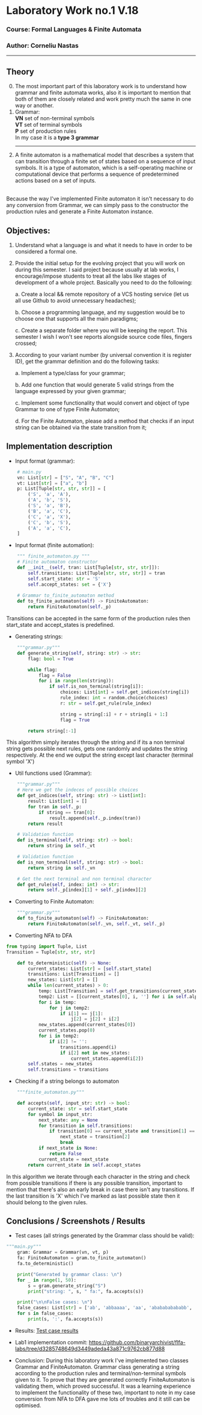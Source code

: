 # Laboratory Work no.1 V.18

### Course: Formal Languages & Finite Automata
### Author: Corneliu Nastas

----

## Theory
0. The most important part of this laboratory work is to understand how grammar and finite automata works, also it is important to mention that both of them are closely related and work pretty much the same in one way or another.
1. Grammar: <br/>
    <b>VN</b> set of non-terminal symbols<br/>
    <b>VT</b> set of terminal symbols<br/>
    <b>P</b> set of production rules<br/>
    In my case it is a <b>type 3 grammar</b>
    <br/>
    <hr/>
2. A finite automaton is a mathematical model that describes a system that can transition through a finite set of states based on a sequence of input symbols. It is a type of automaton, which is a self-operating machine or computational device that performs a sequence of predetermined actions based on a set of inputs.

<br/>
Because the way I've implemented Finite automaton it isn't necessary to do any conversion from Grammar, we can simply pass to the constructor the production rules and generate a Finite Automaton instance.


## Objectives:

1. Understand what a language is and what it needs to have in order to be considered a formal one.

2. Provide the initial setup for the evolving project that you will work on during this semester. I said project because usually at lab works, I encourage/impose students to treat all the labs like stages of development of a whole project. Basically you need to do the following:

    a. Create a local && remote repository of a VCS hosting service (let us all use Github to avoid unnecessary headaches);

    b. Choose a programming language, and my suggestion would be to choose one that supports all the main paradigms;

    c. Create a separate folder where you will be keeping the report. This semester I wish I won't see reports alongside source code files, fingers crossed;

3. According to your variant number (by universal convention it is register ID), get the grammar definition and do the following tasks:

    a. Implement a type/class for your grammar;

    b. Add one function that would generate 5 valid strings from the language expressed by your given grammar;

    c. Implement some functionality that would convert and object of type Grammar to one of type Finite Automaton;
    
    d. For the Finite Automaton, please add a method that checks if an input string can be obtained via the state transition from it;


   

## Implementation description

* Input format (grammar):
```python
    # main.py
    vn: List[str] = ["S", "A", "B", "C"]
    vt: List[str] = ["a", "b"]
    p: List[Tuple[str, str, str]] = [
        ('S', 'a', 'A'),
        ('A', 'b', 'S'),
        ('S', 'a', 'B'),
        ('B', 'a', 'C'),
        ('C', 'a', 'X'),
        ('C', 'b', 'S'),
        ('A', 'a', 'C'),
    ]
```
* Input format (finite automation):
```python
    """ finite_automaton.py """
    # Finite automaton constructor
    def __init__(self, tran: List[Tuple[str, str, str]]):
        self.transitions: List[Tuple[str, str, str]] = tran
        self.start_state: str = 'S'
        self.accept_states: set = {'X'}
    
    # Grammar to_finite_automaton method
    def to_finite_automaton(self) -> FiniteAutomaton:
        return FiniteAutomaton(self._p)
```
Transitions can be accepted in the same form of the production rules then start_state  and accept_states is predefined.

* Generating strings:
```python
    """grammar.py"""
    def generate_string(self, string: str) -> str:
        flag: bool = True

        while flag:
            flag = False
            for i in range(len(string)):
                if self.is_non_terminal(string[i]):
                    choices: List[int] = self.get_indices(string[i])
                    rule_index: int = random.choice(choices)
                    r: str = self.get_rule(rule_index)

                    string = string[:i] + r + string[i + 1:]
                    flag = True

        return string[:-1]
```
This algorithm simply iterates through the string and if its a non terminal string gets possible next rules, gets one randomly and updates the string respectively. At the end we output the string except last character (terminal symbol 'X')

* Util functions used (Grammar):
```python
    """grammar.py"""
    # Here we get the indeces of possible choices
    def get_indices(self, string: str) -> List[int]:
        result: List[int] = []
        for tran in self._p:
            if string == tran[0]:
                result.append(self._p.index(tran))
        return result

    # Validation function
    def is_terminal(self, string: str) -> bool:
        return string in self._vt

    # Validation function
    def is_non_terminal(self, string: str) -> bool:
        return string in self._vn

    # Get the next terminal and non terminal character
    def get_rule(self, index: int) -> str:
        return self._p[index][1] + self._p[index][2]
```

* Converting to Finite Automaton:
```python
    """grammar.py"""
    def to_finite_automaton(self) -> FiniteAutomaton:
        return FiniteAutomaton(self._vn, self._vt, self._p)
```

* Converting NFA to DFA
```python
from typing import Tuple, List
Transition = Tuple[str, str, str]

    def to_deterministic(self) -> None:
        current_states: List[str] = [self.start_state]
        transitions: List[Transition] = []
        new_states: List[str] = []
        while len(current_states) > 0:
            temp: List[Transition] = self.get_transitions(current_states[0])
            temp2: List = [[current_states[0], i, ''] for i in self.alphabet]
            for i in temp:
                for j in temp2:
                    if i[1] == j[1]:
                        j[2] = j[2] + i[2]
            new_states.append(current_states[0])
            current_states.pop(0)
            for i in temp2:
                if i[2] != '':
                    transitions.append(i)
                    if i[2] not in new_states:
                        current_states.append(i[2])
        self.states = new_states
        self.transitions = transitions

```

* Checking if a string belongs to automaton
```python
    """finite_automaton.py"""

    def accepts(self, input_str: str) -> bool:
        current_state: str = self.start_state
        for symbol in input_str:
            next_state: any = None
            for transition in self.transitions:
                if transition[0] == current_state and transition[1] == symbol:
                    next_state = transition[2]
                    break
            if next_state is None:
                return False
            current_state = next_state
        return current_state in self.accept_states
```
In this algorithm we iterate through each character in the string and check from possible transitions if there is any possible transition, important to mention that there's also an early break in case there isn't any transitions. If the last transition is 'X' which I've marked as last possible state then it should belong to the given rules.

## Conclusions / Screenshots / Results
* Test cases (all strings generated by the Grammar class should be valid):
```python
"""main.py"""
    gram: Grammar = Grammar(vn, vt, p)
    fa: FiniteAutomaton = gram.to_finite_automaton()
    fa.to_deterministic()

    print("Generated by grammar class: \n")
    for _ in range(1, 50):
        s = gram.generate_string("S")
        print("string: ", s, " fa:", fa.accepts(s))

    print("\n\nFalse cases: \n")
    false_cases: List[str] = ['ab', 'abbaaaa', 'aa', 'ababababababb', 'abaaaa', 'baaaaaaa']
    for s in false_cases:
        print(s, ':', fa.accepts(s))
```

* Results:
[Test case results](media/test_cases.png)

* Lab1 implementation commit: https://github.com/binaryarchivist/flfa-labs/tree/d3285748649d3449adeda43a871c9762cb877d88

* Conclusion:
During this laboratory work I've implemented two classes Grammar and FiniteAutomaton. 
Grammar class generating a string according to the production rules and terminal/non-terminal symbols given to it.
To prove that they are generated correctly FiniteAutomaton is validating them, which proved successful. It was a learning experience to implement the functionality of these two, important to note in my case conversion from NFA to DFA gave me lots of troubles and it still can be optimised.
